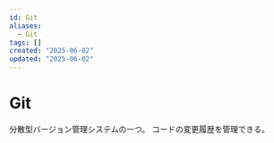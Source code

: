 ```yaml
---
id: Git
aliases:
  - Git
tags: []
created: "2025-06-02"
updated: "2025-06-02"
---
```



# Git

分散型バージョン管理システムの一つ。
コードの変更履歴を管理できる。
